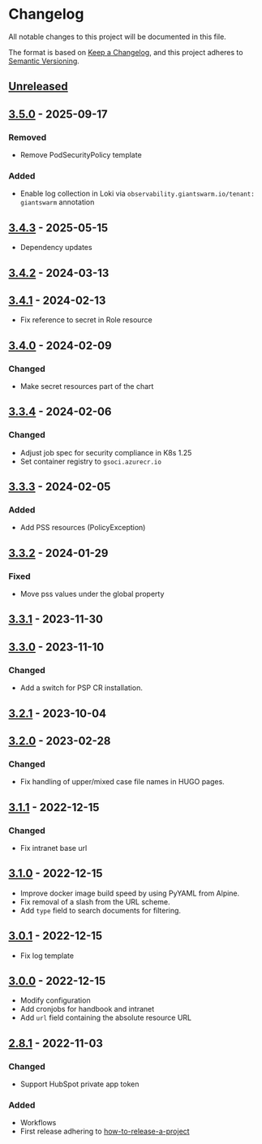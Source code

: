 # Changelog

All notable changes to this project will be documented in this file.

The format is based on [Keep a Changelog](https://keepachangelog.com/en/1.0.0/),
and this project adheres to [Semantic Versioning](https://semver.org/spec/v2.0.0.html).

## [Unreleased]

## [3.5.0] - 2025-09-17

### Removed

- Remove PodSecurityPolicy template

### Added

- Enable log collection in Loki via `observability.giantswarm.io/tenant: giantswarm` annotation


## [3.4.3] - 2025-05-15

- Dependency updates

## [3.4.2] - 2024-03-13

## [3.4.1] - 2024-02-13

- Fix reference to secret in Role resource

## [3.4.0] - 2024-02-09

### Changed

- Make secret resources part of the chart

## [3.3.4] - 2024-02-06

### Changed

- Adjust job spec for security compliance in K8s 1.25
- Set container registry to `gsoci.azurecr.io`

## [3.3.3] - 2024-02-05

### Added

- Add PSS resources (PolicyException)

## [3.3.2] - 2024-01-29

### Fixed

- Move pss values under the global property

## [3.3.1] - 2023-11-30

## [3.3.0] - 2023-11-10

### Changed

- Add a switch for PSP CR installation.

## [3.2.1] - 2023-10-04

## [3.2.0] - 2023-02-28

### Changed

- Fix handling of upper/mixed case file names in HUGO pages.

## [3.1.1] - 2022-12-15

### Changed

- Fix intranet base url 

## [3.1.0] - 2022-12-15

- Improve docker image build speed by using PyYAML from Alpine.
- Fix removal of a slash from the URL scheme.
- Add `type` field to search documents for filtering.

## [3.0.1] - 2022-12-15

- Fix log template

## [3.0.0] - 2022-12-15

- Modify configuration
- Add cronjobs for handbook and intranet
- Add `url` field containing the absolute resource URL

## [2.8.1] - 2022-11-03

### Changed

- Support HubSpot private app token

### Added

- Workflows
- First release adhering to [how-to-release-a-project](https://intranet.giantswarm.io/docs/dev-and-releng/releases/how-to-release-a-project/)


[Unreleased]: https://github.com/giantswarm/docs-indexer/compare/v3.5.0...HEAD
[3.5.0]: https://github.com/giantswarm/docs-indexer/compare/v3.4.3...v3.5.0
[3.4.3]: https://github.com/giantswarm/docs-indexer/compare/v3.4.2...v3.4.3
[3.4.2]: https://github.com/giantswarm/docs-indexer/compare/v3.4.1...v3.4.2
[3.4.1]: https://github.com/giantswarm/docs-indexer/compare/v3.4.0...v3.4.1
[3.4.0]: https://github.com/giantswarm/docs-indexer/compare/v3.3.4...v3.4.0
[3.3.4]: https://github.com/giantswarm/docs-indexer/compare/v3.3.3...v3.3.4
[3.3.3]: https://github.com/giantswarm/docs-indexer/compare/v3.3.2...v3.3.3
[3.3.2]: https://github.com/giantswarm/docs-indexer/compare/v3.3.1...v3.3.2
[3.3.1]: https://github.com/giantswarm/docs-indexer/compare/v3.3.0...v3.3.1
[3.3.0]: https://github.com/giantswarm/docs-indexer/compare/v3.2.1...v3.3.0
[3.2.1]: https://github.com/giantswarm/docs-indexer/compare/v3.2.0...v3.2.1
[3.2.0]: https://github.com/giantswarm/docs-indexer/compare/v3.1.1...v3.2.0
[3.1.1]: https://github.com/giantswarm/docs-indexer/compare/v3.1.0...v3.1.1
[3.1.0]: https://github.com/giantswarm/docs-indexer/compare/v3.0.1...v3.1.0
[3.0.1]: https://github.com/giantswarm/docs-indexer/compare/v3.0.0...v3.0.1
[3.0.0]: https://github.com/giantswarm/docs-indexer/compare/v2.8.1...v3.0.0
[2.8.1]: https://github.com/giantswarm/docs-indexer/compare/v2.8.1...v2.8.1
